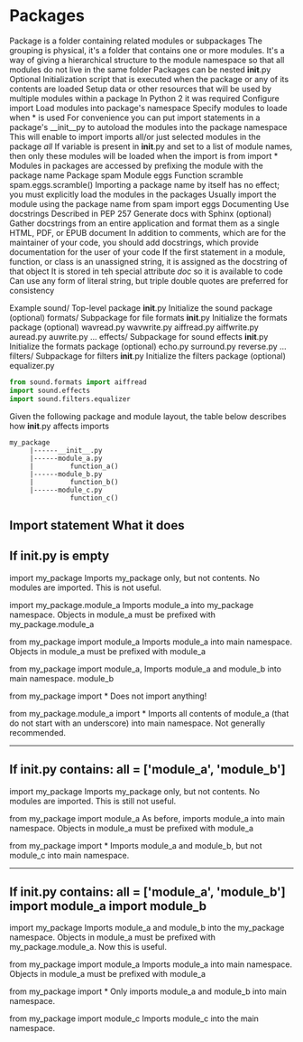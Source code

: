 # Packages
Package is a folder containing related modules or subpackages
The grouping is physical, it's a folder that contains one or more modules.
It's a way of giving a hierarchical structure to the module namespace so that all modules do not live in the same folder
Packages can be nested
__init__.py
    Optional
    Initialization script that is executed when the package or any of its contents are loaded
    Setup data or other resources that will be used by multiple modules within a package
    In Python 2 it was required
    Configure import
        Load modules into package's namespace
        Specify modules to loade when * is used
        For convenience you can put import statements in a package's __init__py to autoload the modules into the package namespace
        This will enable to import <some-package> imports all/or just selected modules in the package
        _all_
            If variable is present in __init__.py and set to a list of module names, then only these modules will be loaded when the import is from <some-package> import *
Modules in packages are accessed by prefixing the module with the package name
    Package spam
        Module eggs
            Function scramble
    spam.eggs.scramble()
Importing a package name by itself has no effect; you must explicitly load the modules in the packages
Usually import the module using the package name
    from spam import eggs
Documenting
    Use docstrings
    Described in PEP 257
    Generate docs with Sphinx (optional)
        Gather docstrings from an entire application and format them as a single HTML, PDF, or EPUB document
    In addition to comments, which are for the maintainer of your code, you should add docstrings, which provide documentation for the user of your code
    If the first statement in a module, function, or class is an unassigned string, it is assigned as the docstring of that object
    It is stored in teh special attribute _doc_ so it is available to code
    Can use any form of literal string, but triple double quotes are preferred for consistency

Example
 sound/                     Top-level package
      __init__.py           Initialize the sound package (optional)
      formats/              Subpackage for file formats
          __init__.py           Initialize the formats package (optional)
          wavread.py
          wavwrite.py
          aiffread.py
          aiffwrite.py
          auread.py
          auwrite.py
          ...
      effects/              Subpackage for sound effects
          __init__.py           Initialize the formats package (optional)
          echo.py
          surround.py
          reverse.py
          ...
      filters/              Subpackage for filters
          __init__.py           Initialize the filters package (optional)
          equalizer.py


```python
from sound.formats import aiffread
import sound.effects
import sound.filters.equalizer
```

Given the following package and module layout, the table below describes how __init__.py affects imports

```
my_package
     |------__init__.py
     |------module_a.py
     |         function_a()
     |------module_b.py
     |         function_b()
     |------module_c.py
               function_c()
```


Import statement                    What it does
-------------------------------------------------
If __init__.py is empty
-------------------------------------------------
import my_package                   Imports my_package only, but not contents. No modules are imported. This is not useful.

import my_package.module_a          Imports module_a into my_package namespace. Objects in module_a must be prefixed with my_package.module_a

from my_package import module_a     Imports module_a into main namespace. Objects in module_a must be prefixed with module_a

from my_package import module_a,    Imports module_a and module_b into main namespace.
module_b

from my_package import *            Does not import anything!

from my_package.module_a import *   Imports all contents of module_a (that do not start with an underscore) into main namespace. Not generally recommended.

-------------------------------------------------
If __init__.py contains:
all = ['module_a', 'module_b']
-------------------------------------------------
import my_package                   Imports my_package only, but not contents. No modules are imported. This is still not useful.

from my_package import module_a     As before, imports module_a into main namespace. Objects in module_a must be prefixed with module_a

from my_package import *            Imports module_a and module_b, but not module_c into main namespace.

-------------------------------------------------
If __init__.py contains:
all = ['module_a', 'module_b']
import module_a
import module_b
-------------------------------------------------
import my_package                   Imports module_a and module_b into the my_package namespace. Objects in module_a must be prefixed with my_package.module_a. Now this is useful.

from my_package import module_a     Imports module_a into main namespace. Objects in module_a must be prefixed with module_a

from my_package import *            Only imports module_a and module_b into main namespace.

from my_package import module_c     Imports module_c into the main namespace.
